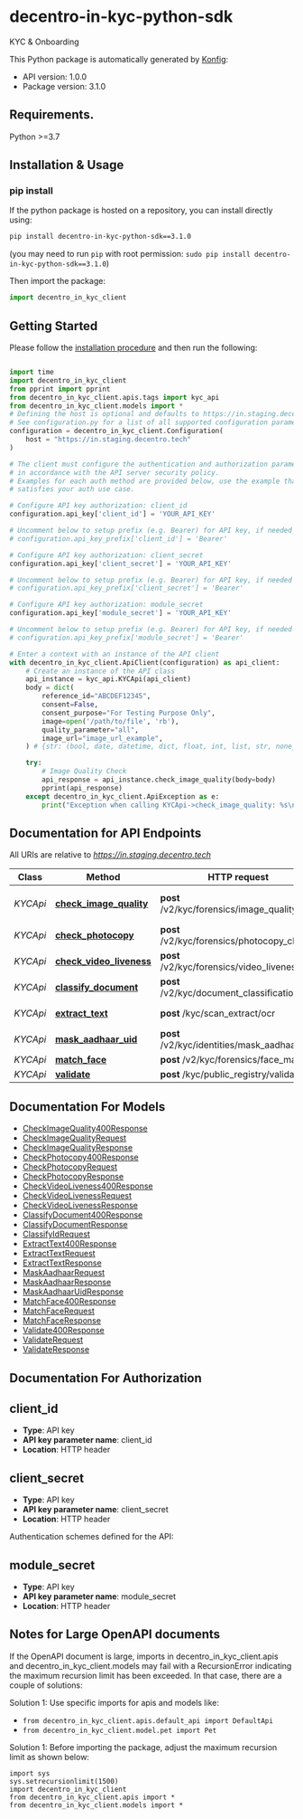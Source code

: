 # decentro-in-kyc-python-sdk
KYC & Onboarding

This Python package is automatically generated by [Konfig](https://konfigthis.com):

- API version: 1.0.0
- Package version: 3.1.0

## Requirements.

Python >=3.7

## Installation & Usage
### pip install

If the python package is hosted on a repository, you can install directly using:

```sh
pip install decentro-in-kyc-python-sdk==3.1.0
```
(you may need to run `pip` with root permission: `sudo pip install decentro-in-kyc-python-sdk==3.1.0`)

Then import the package:
```python
import decentro_in_kyc_client
```
## Getting Started

Please follow the [installation procedure](#installation--usage) and then run the following:

```python

import time
import decentro_in_kyc_client
from pprint import pprint
from decentro_in_kyc_client.apis.tags import kyc_api
from decentro_in_kyc_client.models import *
# Defining the host is optional and defaults to https://in.staging.decentro.tech
# See configuration.py for a list of all supported configuration parameters.
configuration = decentro_in_kyc_client.Configuration(
    host = "https://in.staging.decentro.tech"
)

# The client must configure the authentication and authorization parameters
# in accordance with the API server security policy.
# Examples for each auth method are provided below, use the example that
# satisfies your auth use case.

# Configure API key authorization: client_id
configuration.api_key['client_id'] = 'YOUR_API_KEY'

# Uncomment below to setup prefix (e.g. Bearer) for API key, if needed
# configuration.api_key_prefix['client_id'] = 'Bearer'

# Configure API key authorization: client_secret
configuration.api_key['client_secret'] = 'YOUR_API_KEY'

# Uncomment below to setup prefix (e.g. Bearer) for API key, if needed
# configuration.api_key_prefix['client_secret'] = 'Bearer'

# Configure API key authorization: module_secret
configuration.api_key['module_secret'] = 'YOUR_API_KEY'

# Uncomment below to setup prefix (e.g. Bearer) for API key, if needed
# configuration.api_key_prefix['module_secret'] = 'Bearer'

# Enter a context with an instance of the API client
with decentro_in_kyc_client.ApiClient(configuration) as api_client:
    # Create an instance of the API class
    api_instance = kyc_api.KYCApi(api_client)
    body = dict(
        reference_id="ABCDEF12345",
        consent=False,
        consent_purpose="For Testing Purpose Only",
        image=open('/path/to/file', 'rb'),
        quality_parameter="all",
        image_url="image_url_example",
    ) # {str: (bool, date, datetime, dict, float, int, list, str, none_type)} |  (optional)

    try:
        # Image Quality Check
        api_response = api_instance.check_image_quality(body=body)
        pprint(api_response)
    except decentro_in_kyc_client.ApiException as e:
        print("Exception when calling KYCApi->check_image_quality: %s\n" % e)
```

## Documentation for API Endpoints

All URIs are relative to *https://in.staging.decentro.tech*

Class | Method | HTTP request | Description
------------ | ------------- | ------------- | -------------
*KYCApi* | [**check_image_quality**](docs/apis/tags/KYCApi.md#check_image_quality) | **post** /v2/kyc/forensics/image_quality | Image Quality Check
*KYCApi* | [**check_photocopy**](docs/apis/tags/KYCApi.md#check_photocopy) | **post** /v2/kyc/forensics/photocopy_check | Photocopy Check
*KYCApi* | [**check_video_liveness**](docs/apis/tags/KYCApi.md#check_video_liveness) | **post** /v2/kyc/forensics/video_liveness | Liveness Check
*KYCApi* | [**classify_document**](docs/apis/tags/KYCApi.md#classify_document) | **post** /v2/kyc/document_classification | ID Classification
*KYCApi* | [**extract_text**](docs/apis/tags/KYCApi.md#extract_text) | **post** /kyc/scan_extract/ocr | Scan &amp; Extract
*KYCApi* | [**mask_aadhaar_uid**](docs/apis/tags/KYCApi.md#mask_aadhaar_uid) | **post** /v2/kyc/identities/mask_aadhaar_uid | Aadhaar Masking
*KYCApi* | [**match_face**](docs/apis/tags/KYCApi.md#match_face) | **post** /v2/kyc/forensics/face_match | Face Match
*KYCApi* | [**validate**](docs/apis/tags/KYCApi.md#validate) | **post** /kyc/public_registry/validate | Validate

## Documentation For Models

 - [CheckImageQuality400Response](docs/models/CheckImageQuality400Response.md)
 - [CheckImageQualityRequest](docs/models/CheckImageQualityRequest.md)
 - [CheckImageQualityResponse](docs/models/CheckImageQualityResponse.md)
 - [CheckPhotocopy400Response](docs/models/CheckPhotocopy400Response.md)
 - [CheckPhotocopyRequest](docs/models/CheckPhotocopyRequest.md)
 - [CheckPhotocopyResponse](docs/models/CheckPhotocopyResponse.md)
 - [CheckVideoLiveness400Response](docs/models/CheckVideoLiveness400Response.md)
 - [CheckVideoLivenessRequest](docs/models/CheckVideoLivenessRequest.md)
 - [CheckVideoLivenessResponse](docs/models/CheckVideoLivenessResponse.md)
 - [ClassifyDocument400Response](docs/models/ClassifyDocument400Response.md)
 - [ClassifyDocumentResponse](docs/models/ClassifyDocumentResponse.md)
 - [ClassifyIdRequest](docs/models/ClassifyIdRequest.md)
 - [ExtractText400Response](docs/models/ExtractText400Response.md)
 - [ExtractTextRequest](docs/models/ExtractTextRequest.md)
 - [ExtractTextResponse](docs/models/ExtractTextResponse.md)
 - [MaskAadhaarRequest](docs/models/MaskAadhaarRequest.md)
 - [MaskAadhaarResponse](docs/models/MaskAadhaarResponse.md)
 - [MaskAadhaarUidResponse](docs/models/MaskAadhaarUidResponse.md)
 - [MatchFace400Response](docs/models/MatchFace400Response.md)
 - [MatchFaceRequest](docs/models/MatchFaceRequest.md)
 - [MatchFaceResponse](docs/models/MatchFaceResponse.md)
 - [Validate400Response](docs/models/Validate400Response.md)
 - [ValidateRequest](docs/models/ValidateRequest.md)
 - [ValidateResponse](docs/models/ValidateResponse.md)

## Documentation For Authorization


## client_id

- **Type**: API key
- **API key parameter name**: client_id
- **Location**: HTTP header


## client_secret

- **Type**: API key
- **API key parameter name**: client_secret
- **Location**: HTTP header

 Authentication schemes defined for the API:
## module_secret

- **Type**: API key
- **API key parameter name**: module_secret
- **Location**: HTTP header


## Notes for Large OpenAPI documents
If the OpenAPI document is large, imports in decentro_in_kyc_client.apis and decentro_in_kyc_client.models may fail with a
RecursionError indicating the maximum recursion limit has been exceeded. In that case, there are a couple of solutions:

Solution 1:
Use specific imports for apis and models like:
- `from decentro_in_kyc_client.apis.default_api import DefaultApi`
- `from decentro_in_kyc_client.model.pet import Pet`

Solution 1:
Before importing the package, adjust the maximum recursion limit as shown below:
```
import sys
sys.setrecursionlimit(1500)
import decentro_in_kyc_client
from decentro_in_kyc_client.apis import *
from decentro_in_kyc_client.models import *
```
